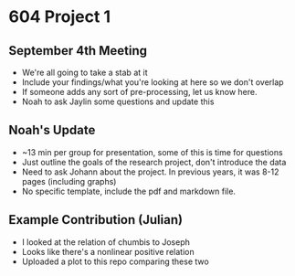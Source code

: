 # 604 Project 1

## September 4th Meeting
* We're all going to take a stab at it
* Include your findings/what you're looking at here so we don't overlap
* If someone adds any sort of pre-processing, let us know here.
* Noah to ask Jaylin some questions and update this

## Noah's Update
*  ~13 min per group for presentation, some of this is time for questions
* Just outline the goals of the research project, don't introduce the data
* Need to ask Johann about the project. In previous years, it was 8-12 pages (including graphs)
* No specific template, include the pdf and markdown file.

## Example Contribution (Julian)
* I looked at the relation of chumbis to Joseph
* Looks like there's a nonlinear positive relation
* Uploaded a plot to this repo comparing these two
